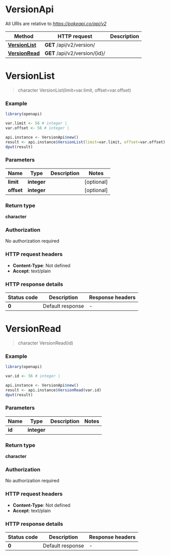 # VersionApi

All URIs are relative to *https://pokeapi.co/api/v2*

Method | HTTP request | Description
------------- | ------------- | -------------
[**VersionList**](VersionApi.md#VersionList) | **GET** /api/v2/version/ | 
[**VersionRead**](VersionApi.md#VersionRead) | **GET** /api/v2/version/{id}/ | 


# **VersionList**
> character VersionList(limit=var.limit, offset=var.offset)



### Example
```R
library(openapi)

var.limit <- 56 # integer | 
var.offset <- 56 # integer | 

api.instance <- VersionApi$new()
result <- api.instance$VersionList(limit=var.limit, offset=var.offset)
dput(result)
```

### Parameters

Name | Type | Description  | Notes
------------- | ------------- | ------------- | -------------
 **limit** | **integer**|  | [optional] 
 **offset** | **integer**|  | [optional] 

### Return type

**character**

### Authorization

No authorization required

### HTTP request headers

 - **Content-Type**: Not defined
 - **Accept**: text/plain

### HTTP response details
| Status code | Description | Response headers |
|-------------|-------------|------------------|
| **0** | Default response |  -  |

# **VersionRead**
> character VersionRead(id)



### Example
```R
library(openapi)

var.id <- 56 # integer | 

api.instance <- VersionApi$new()
result <- api.instance$VersionRead(var.id)
dput(result)
```

### Parameters

Name | Type | Description  | Notes
------------- | ------------- | ------------- | -------------
 **id** | **integer**|  | 

### Return type

**character**

### Authorization

No authorization required

### HTTP request headers

 - **Content-Type**: Not defined
 - **Accept**: text/plain

### HTTP response details
| Status code | Description | Response headers |
|-------------|-------------|------------------|
| **0** | Default response |  -  |

